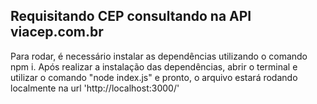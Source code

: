 <h2>
Requisitando CEP consultando na API viacep.com.br
</h2>
<p>Para rodar, é necessário instalar as dependências utilizando o comando npm i. Após realizar a instalação das dependências, abrir o terminal e utilizar o comando "node index.js" e pronto, o arquivo estará rodando localmente na url 'http://localhost:3000/'</p>